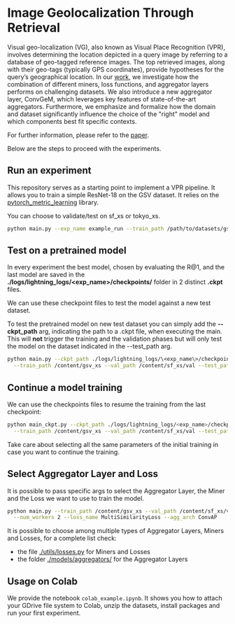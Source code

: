 # Image Geolocalization Through Retrieval 

Visual geo-localization (VG), also known as Visual Place Recognition (VPR), involves determining the location depicted in a query image by referring to a database of geo-tagged reference images. The top retrieved images, along with their geo-tags (typically GPS coordinates), provide hypotheses for the query’s geographical location. In our [work](https://github.com/lucavarriale99/Image-Geolocalization-Through-Retrieval/blob/main/Exploring%20Visual%20Place%20Recognition.pdf), we investigate how the combination of different miners, loss functions, and aggregator layers performs on challenging datasets. We also introduce a new aggregator layer, ConvGeM, which leverages key features of state-of-the-art aggregators. Furthermore, we emphasize and formalize how the domain and dataset significantly influence the choice of the "right" model and which components best fit specific contexts.

For further information, please refer to the [paper](https://github.com/lucavarriale99/Image-Geolocalization-Through-Retrieval/blob/main/Exploring%20Visual%20Place%20Recognition.pdf).

Below are the steps to proceed with the experiments.

## Run an experiment

This repository serves as a starting point to implement a VPR pipeline. It allows you to train a simple
ResNet-18 on the GSV dataset. It relies on the [pytorch_metric_learning](https://kevinmusgrave.github.io/pytorch-metric-learning/)
library.

You can choose to validate/test on sf_xs or tokyo_xs.

```bash
python main.py --exp_name example_run --train_path /path/to/datasets/gsv_xs --val_path /path/to/datasets/sf_xs/val --test_path /path/to/datasets/sf_xs/test
```

## Test on a pretrained model

In every experiment the best model, chosen by evaluating the R@1, and the last model are saved in the **./logs/lightning_logs/\<exp_name\>/checkpoints/** folder in 2 distinct **.ckpt** files.  

We can use these checkpoint files to test the model against a new test dataset.  

To test the pretrained model on new test dataset you can simply add the **--ckpt_path** arg, indicating the path to a .ckpt file, when executing the main.  
This will **not** trigger the training and the validation phases but will only test the model on the dataset indicated in the --test_path arg.  

```bash
python main.py --ckpt_path ./logs/lightning_logs/\<exp_name\>/checkpoints/last.ckpt \
  --train_path /content/gsv_xs --val_path /content/sf_xs/val --test_path /content/tokyo_xs/test
```

## Continue a model training

We can use the checkpoints files to resume the training from the last checkpoint:

```bash
python main_ckpt.py --ckpt_path ./logs/lightning_logs/<exp_name>/checkpoints/last.ckpt \
  --train_path /content/gsv_xs --val_path /content/sf_xs/val --test_path /content/tokyo_xs/test
```

Take care about selecting all the same parameters of the initial training in case you want to continue the training.  

## Select Aggregator Layer and Loss

It is possible to pass specific args to select the Aggregator Layer, the Miner and the Loss we want to use to train the model.  

```bash
python main.py --train_path /content/gsv_xs --val_path /content/sf_xs/val --test_path /content/sf_xs/test \
  --num_workers 2 --loss_name MultiSimilarityLoss --agg_arch ConvAP
```

It is possible to choose among multiple types of Aggregator Layers, Miners and Losses, for a complete list check:

- the file [./utils/losses.py](https://github.com/danielemansillo/Simple_VPR_codebase/blob/main/utils/losses.py) for Miners and Losses
- the folder [./models/aggregators/](https://github.com/danielemansillo/Simple_VPR_codebase/tree/main/models/aggregators) for the Aggregator Layers

## Usage on Colab

We provide the notebook `colab_example.ipynb`.
It shows you how to attach your GDrive file system to Colab, unzip the datasets, install packages and run your first experiment.
